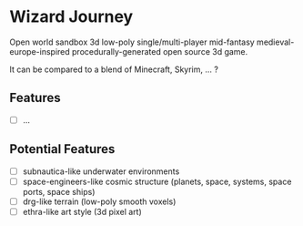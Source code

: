 # Wizard Journey

Open world sandbox 3d low-poly single/multi-player mid-fantasy medieval-europe-inspired procedurally-generated open source 3d game.

It can be compared to a blend of Minecraft, Skyrim, ... ?

## Features
- [ ] ...

## Potential Features
- [ ] subnautica-like underwater environments
- [ ] space-engineers-like cosmic structure (planets, space, systems, space ports, space ships)
- [ ] drg-like terrain (low-poly smooth voxels)
- [ ] ethra-like art style (3d pixel art)
